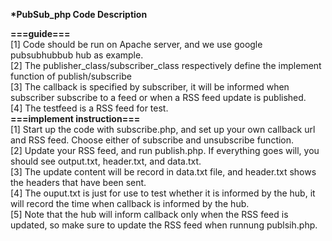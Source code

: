 <b>*PubSub_php Code Description</b><p>
<b>===guide===</b><br>
[1] Code should be run on Apache server, and we use google pubsubhubbub hub as example.<br>
[2] The publisher_class/subscriber_class respectively define the implement function of publish/subscribe<br>
[3] The callback is specified by subscriber, it will be informed when subscriber subscribe to a feed or when a RSS feed update is published.<br>
[4] The testfeed is a RSS feed for test.<br>
<b>===implement instruction===</b><br>
[1] Start up the code with subscribe.php, and set up your own callback url and RSS feed. Choose either of subscribe and unsubscribe function.<br>
[2] Update your RSS feed, and run publish.php. If everything goes will, you should see output.txt, header.txt, and data.txt.<br>
[3] The update content will be record in data.txt file, and header.txt shows the headers that have been sent.<br>
[4] The ouput.txt is just for use to test whether it is informed by the hub, it will record the time when callback is informed by the hub.<br>
[5] Note that the hub will inform callback only when the RSS feed is updated, so make sure to update the RSS feed when runnung publsih.php.<br>
